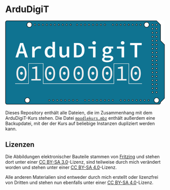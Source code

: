 # ArduDigiT

![ArduDigiT-Logo](abbildungen/allgemein/ArduDigiT_Logo_quer_farbig.svg)

Dieses Repository enthält alle Dateien, die im Zusammenhang mit dem ArduDigiT-Kurs stehen. Die Datei [`moodlekurs.mbz`](moodlekurs.mbz) enthält außerdem eine Backupdatei, mit der der Kurs auf beliebige Instanzen dupliziert werden kann.

## Lizenzen

Die Abbildungen elektronischer Bauteile stammen von [Fritzing](https://github.com/fritzing/fritzing-parts) und stehen dort unter einer [CC BY-SA 3.0](http://creativecommons.org/licenses/by-sa/3.0/)-Lizenz, sind teilweise durch mich verändert worden und stehen unter einer [CC BY-SA 4.0](http://creativecommons.org/licenses/by-sa/4.0/?ref=chooser-v1)-Lizenz.

Alle anderen Materialien sind entweder durch mich erstellt oder lizenzfrei von Dritten und stehen nun ebenfalls unter einer [CC BY-SA 4.0](http://creativecommons.org/licenses/by-sa/4.0/?ref=chooser-v1)-Lizenz.
